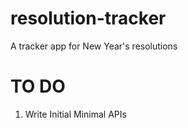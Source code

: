 # resolution-tracker
A tracker app for New Year's resolutions

# TO DO

1. Write Initial Minimal APIs